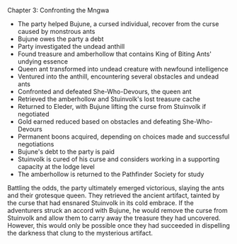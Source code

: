 Chapter 3: Confronting the Mngwa
- The party helped Bujune, a cursed individual, recover from the curse caused by monstrous ants
- Bujune owes the party a debt
- Party investigated the undead anthill
- Found treasure and amberhollow that contains King of Biting Ants' undying essence
- Queen ant transformed into undead creature with newfound intelligence
- Ventured into the anthill, encountering several obstacles and undead ants
- Confronted and defeated She-Who-Devours, the queen ant
- Retrieved the amberhollow and Stuinvolk's lost treasure cache
- Returned to Eleder, with Bujune lifting the curse from Stuinvolk if negotiated
- Gold earned reduced based on obstacles and defeating She-Who-Devours
- Permanent boons acquired, depending on choices made and successful negotiations
- Bujune's debt to the party is paid
- Stuinvolk is cured of his curse and considers working in a supporting capacity at the lodge level
- The amberhollow is returned to the Pathfinder Society for study



Battling the odds, the party ultimately emerged victorious, slaying the ants and their grotesque queen. They retrieved the ancient artifact, tainted by the curse that had ensnared Stuinvolk in its cold embrace. If the adventurers struck an accord with Bujune, he would remove the curse from Stuinvolk and allow them to carry away the treasure they had uncovered. However, this would only be possible once they had succeeded in dispelling the darkness that clung to the mysterious artifact.
